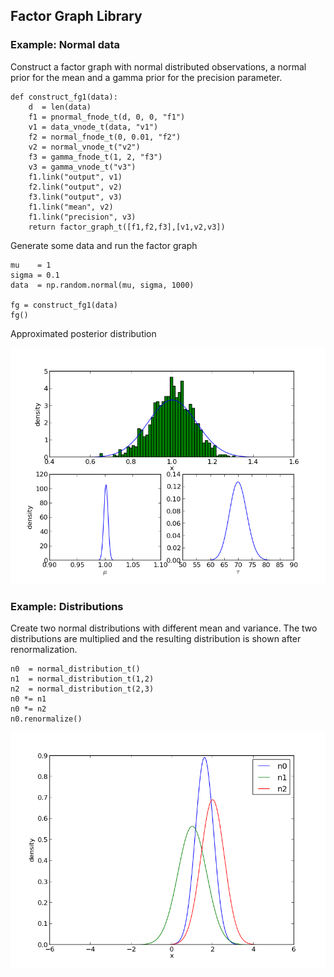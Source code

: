 
## Factor Graph Library

### Example: Normal data

Construct a factor graph with normal distributed observations, a normal prior for the mean and a gamma prior for the precision parameter.

	def construct_fg1(data):
	    d  = len(data)
	    f1 = pnormal_fnode_t(d, 0, 0, "f1")
	    v1 = data_vnode_t(data, "v1")
	    f2 = normal_fnode_t(0, 0.01, "f2")
	    v2 = normal_vnode_t("v2")
	    f3 = gamma_fnode_t(1, 2, "f3")
	    v3 = gamma_vnode_t("v3")
	    f1.link("output", v1)
	    f2.link("output", v2)
	    f3.link("output", v3)
	    f1.link("mean", v2)
	    f1.link("precision", v3)
	    return factor_graph_t([f1,f2,f3],[v1,v2,v3])


Generate some data and run the factor graph

	mu    = 1
	sigma = 0.1
	data  = np.random.normal(mu, sigma, 1000)

	fg = construct_fg1(data)
	fg()

Approximated posterior distribution

![alt tag](factor-graph-test-1.png)

### Example: Distributions

Create two normal distributions with different mean and variance. The two distributions are multiplied and the resulting distribution is shown after renormalization.

	n0  = normal_distribution_t()
	n1  = normal_distribution_t(1,2)
	n2  = normal_distribution_t(2,3)
	n0 *= n1
	n0 *= n2
	n0.renormalize()

![alt tag](distribution-test.png)
